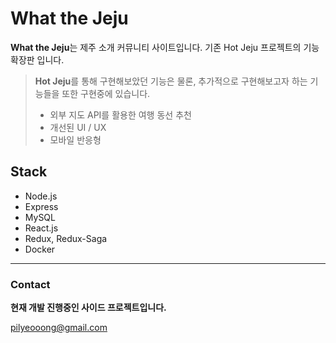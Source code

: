 
# **What the Jeju**

**What the Jeju**는 제주 소개 커뮤니티 사이트입니다. 기존 Hot Jeju 프로젝트의 기능 확장판 입니다.

> **Hot Jeju**를 통해 구현해보았던 기능은 물론, 추가적으로 구현해보고자 하는 기능들을 또한 구현중에 있습니다.
> 
>  - 외부 지도 API를 활용한 여행 동선 추천
>  - 개선된 UI / UX
>  - 모바일 반응형

## **Stack**
- Node.js
- Express
- MySQL
- React.js
- Redux, Redux-Saga
- Docker

----------


### **Contact**
**현재 개발 진행중인 사이드 프로젝트입니다.**

pilyeooong@gmail.com

